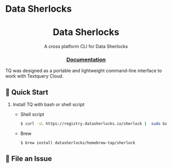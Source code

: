 # Data Sherlocks

<html>
    <h1 align="center">
        Data Sherlocks
    </h1>
    <p align="center">
       A cross platform CLI for Data Sherlocks
    </p>
    <h3 align="center">
        <a href="https://datasherlocks.io/docs">Documentation</a> 
    </h3>
</html>

TQ was designed as a portable and lightweight command-line interface to work with Textquery Cloud.

## 🚀 Quick Start

1. Install TQ with bash or shell script

    * Shell script
        ```bash
        $ curl -sL https://registry.datasherlocks.io/sherlock |  sudo bash -s -- -b /usr/local/bin
        ```
    * Brew
        ```bash
        $ brew install datasherlocks/homebrew-tap/sherlock
        ```      
<html>
    <h2 id="file-an-issue">
        🐞 File an Issue
    </h2>
</html>
